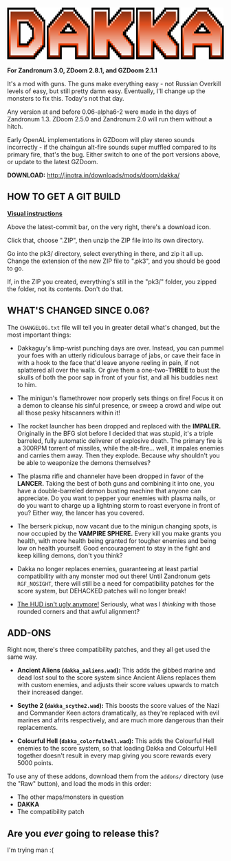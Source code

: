![DAKKA](/README_logo.png "necessary")

**For Zandronum 3.0, ZDoom 2.8.1, and GZDoom 2.1.1**

It's a mod with guns. The guns make everything easy - not Russian Overkill levels
of easy, but still pretty damn easy. Eventually, I'll change up the monsters to
fix this. Today's not that day.

Any version at and before 0.06-alpha6-2 were made in the days of Zandronum 1.3.
ZDoom 2.5.0 and Zandronum 2.0 will run them without a hitch.

Early OpenAL implementations in GZDoom will play stereo sounds incorrectly - if
the chaingun alt-fire sounds super muffled compared to its primary fire, that's
the bug. Either switch to one of the port versions above, or update to the latest
GZDoom.

**DOWNLOAD:** http://jinotra.in/downloads/mods/doom/dakka/



## HOW TO GET A GIT BUILD

**[Visual instructions](http://jinotra.in/static/downloads/dakkaVids/how2dakkaGit.webm)**

Above the latest-commit bar, on the very right, there's a download icon.

Click that, choose ".ZIP", then unzip the ZIP file into its own directory.

Go into the pk3/ directory, select everything in there, and zip it all up.
Change the extension of the new ZIP file to ".pk3", and you should be good to go.

If, in the ZIP you created, everything's still in the "pk3/" folder, you zipped
the folder, not its contents. Don't do that.



## WHAT'S CHANGED SINCE 0.06?

The `CHANGELOG.txt` file will tell you in greater detail what's changed, but the
most important things:

- Dakkaguy's limp-wrist punching days are over. Instead, you can pummel your foes
  with an utterly ridiculous barrage of jabs, or cave their face in with a hook
  to the face that'd leave anyone reeling in pain, if not splattered all over the
  walls. Or give them a one-two-**THREE** to bust the skulls of both the poor sap
  in front of your fist, and all his buddies next to him.

- The minigun's flamethrower now properly sets things on fire! Focus it on a
  demon to cleanse his sinful presence, or sweep a crowd and wipe out all those
  pesky hitscanners within it!

- The rocket launcher has been dropped and replaced with the **IMPALER.**
  Originally in the BFG slot before I decided that was stupid, it's a triple
  barreled, fully automatic deliverer of explosive death. The primary fire is
  a 300RPM torrent of missiles, while the alt-fire... well, it impales enemies
  and carries them away. Then they explode. Because why shouldn't you be able
  to weaponize the demons themselves?

- The plasma rifle and channeler have been dropped in favor of the **LANCER.**
  Taking the best of both guns and combining it into one, you have a double-barreled
  demon busting machine that anyone can appreciate. Do you want to pepper your
  enemies with plasma nails, or do you want to charge up a lightning storm to
  roast everyone in front of you? Either way, the lancer has you covered.

- The berserk pickup, now vacant due to the minigun changing spots, is now occupied
  by the **VAMPIRE SPHERE.** Every kill you make grants you health, with more
  health being granted for tougher enemies and being low on health yourself.
  Good encouragement to stay in the fight and keep killing demons, don't you think?

- Dakka no longer replaces enemies, guaranteeing at least partial compatibility
  with any monster mod out there! Until Zandronum gets `RGF_NOSIGHT`, there will
  still be a need for compatibility patches for the score system, but DEHACKED
  patches will no longer break!

- [The HUD isn't ugly anymore!](https://imgur.com/a/VLIrg) Seriously, what was I
  *thinking* with those rounded corners and that awful alignment?



## ADD-ONS

Right now, there's three compatibility patches, and they all get used the same way.

- **Ancient Aliens (`dakka_aaliens.wad`):** This adds the gibbed marine and dead
  lost soul to the score system since Ancient Aliens replaces them with custom
  enemies, and adjusts their score values upwards to match their increased danger.

- **Scythe 2 (`dakka_scythe2.wad`):** This boosts the score values of the Nazi
  and Commander Keen actors dramatically, as they're replaced with evil marines
  and afrits respectively, and are much more dangerous than their replacements.

- **Colourful Hell (`dakka_colorfulhell.wad`):** This adds the Colourful Hell
  enemies to the score system, so that loading Dakka and Colourful Hell together
  doesn't result in every map giving you score rewards every 5000 points.

To use any of these addons, download them from the `addons/` directory (use the
"Raw" button), and load the mods in this order:

- The other maps/monsters in question
- **DAKKA**
- The compatibility patch



## Are you *ever* going to release this?

I'm trying man :(